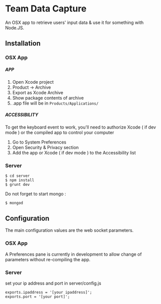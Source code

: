 Team Data Capture
=================

An OSX app to retrieve users' input data & use it for something with Node.JS.

## Installation

### OSX App

##### APP
1. Open Xcode project
2. Product -> Archive
3. Export as Xcode Archive
4. Show package contents of archive
5. .app file will be in `Products/Applications/`

##### ACCESSIBILITY
To get the keyboard event to work, you'll need to authorize Xcode ( if dev mode ) or the compiled app to control your computer  
1. Go to System Preferences  
2. Open Security & Privacy section  
3. Add the app or Xcode ( if dev mode ) to the Accessibility list  

### Server
```
$ cd server
$ npm install
$ grunt dev
```

Do not forget to start mongo :
```
$ mongod
```

## Configuration

The main configuration values are the web socket parameters.

### OSX App
A Preferences pane is currently in development to allow change of parameters without re-compiling the app.

### Server
set your ip address and port in server/config.js
```
exports.ipaddress = '[your ipaddress]';
exports.port = '[your port]';
```
